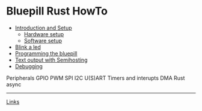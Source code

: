 # Bluepill Rust HowTo

- [Introduction and Setup](./introduction.md)
  - [Hardware setup](./setup_hardware.md)
  - [Software setup](./setup_software.md)
- [Blink a led](./blink.md)
- [Programming the bluepill](./programming.md)
- [Text output with Semihosting](./semihosting.md)
- [Debugging](./debugging.md)

Peripherals
  GPIO
  PWM
  SPI
  I2C
  U(S)ART
Timers and interupts
DMA
Rust async

-----------

[Links](./links.md)
